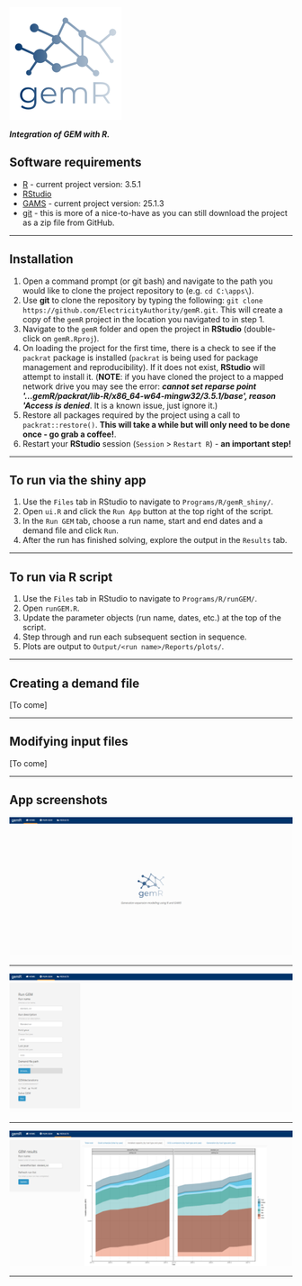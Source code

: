 ![](Programs/R/gemR_shiny/www/img/gemR_logo3.png)

***Integration of GEM with R.***

## Software requirements

- [R](https://cran.r-project.org/bin/windows/base/) - current project version: 3.5.1
- [RStudio](https://www.rstudio.com/products/rstudio/download/)
- [GAMS](https://www.gams.com/download/) - current project version: 25.1.3
- [git](https://git-scm.com/downloads) - this is more of a nice-to-have as you can still download the project as a zip file from GitHub.

***

## Installation

1. Open a command prompt (or git bash) and navigate to the path you would like to clone the project repository to (e.g. `cd C:\apps\`).
2. Use **git** to clone the repository by typing the following: `git clone https://github.com/ElectricityAuthority/gemR.git`. This will create a copy of the `gemR` project in the location you navigated to in step 1.
3. Navigate to the `gemR` folder and open the project in **RStudio** (double-click on `gemR.Rproj`).
4. On loading the project for the first time, there is a check to see if the `packrat` package is installed (`packrat` is being used for package management and reproducibility). If it does not exist, **RStudio** will attempt to install it. (**NOTE**: if you have cloned the project to a mapped network drive you may see the error: ***cannot set reparse point '...gemR/packrat/lib-R/x86_64-w64-mingw32/3.5.1/base', reason 'Access is denied***. It is a known issue, just ignore it.)
5. Restore all packages required by the project using a call to `packrat::restore()`. **This will take a while but will only need to be done once - go grab a coffee!**.
6. Restart your **RStudio** session (`Session` > `Restart R`) - **an important step!**

***

## To run via the shiny app

1. Use the `Files` tab in RStudio to navigate to `Programs/R/gemR_shiny/`.
2. Open `ui.R` and click the `Run App` button at the top right of the script.
3. In the `Run GEM` tab, choose a run name, start and end dates and a demand file and click `Run`. 
4. After the run has finished solving, explore the output in the `Results` tab.

***

## To run via R script

1. Use the `Files` tab in RStudio to navigate to `Programs/R/runGEM/`. 
2. Open `runGEM.R`.
3. Update the parameter objects (run name, dates, etc.) at the top of the script.
4. Step through and run each subsequent section in sequence.
5. Plots are output to `Output/<run name>/Reports/plots/`.

***

## Creating a demand file
[To come]

***

## Modifying input files
[To come]

***

## App screenshots

![](Resources/img/home.png)

***

![](Resources/img/runGEM.png)

***

![](Resources/img/results.png)

***
